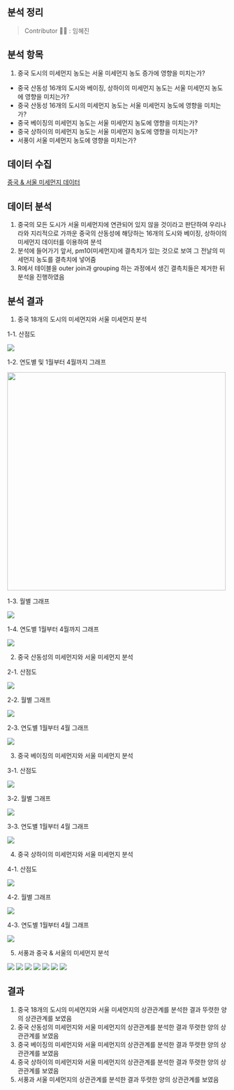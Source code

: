 분석 정리
------------------
> Contributor 👩‍💻 : 임혜진


분석 항목
-------------------
1. 중국 도시의 미세먼지 농도는 서울 미세먼지 농도 증가에 영향을 미치는가? 
  * 중국 산동성 16개의 도시와 베이징, 상하이의 미세먼지 농도는 서울 미세먼지 농도에 영향을 미치는가?
  * 중국 산동성 16개의 도시의 미세먼지 농도는 서울 미세먼지 농도에 영향을 미치는가?
  * 중국 베이징의 미세먼지 농도는 서울 미세먼지 농도에 영향을 미치는가?
  * 중국 상하이의 미세먼지 농도는 서울 미세먼지 농도에 영향을 미치는가?
  * 서풍이 서울 미세먼지 농도에 영향을 미치는가?


데이터 수집
--------------------
[중국 & 서울 미세먼지 데이터](https://aqicn.org/data-platform/register/kr/)


데이터 분석
--------------------
1. 중국의 모든 도시가 서울 미세먼지에 연관되어 있지 않을 것이라고 판단하여 우리나라와 지리적으로 가까운 중국의 산동성에 해당하는 16개의 도시와 베이징, 상하이의 미세먼지 데이터를 이용하여 분석
2. 분석에 들어가기 앞서, pm10(미세먼지)에 결측치가 있는 것으로 보여 그 전날의 미세먼지 농도를 결측치에 넣어줌
3. R에서 테이블을 outer join과 grouping 하는 과정에서 생긴 결측치들은 제거한 뒤 분석을 진행하였음


분석 결과
---------------------
1. 중국 18개의 도시의 미세먼지와 서울 미세먼지 분석

1-1. 산점도
 
  <img src="./screenshot/graph between china and seoul/correlation graph between china and korea.png"> 

1-2. 연도별 및 1월부터 4월까지 그래프
 
  <img src="./screenshot/graph between china and seoul/graph between china and seoul since 2014.PNG" height = 500>
 
1-3. 월별 그래프
 
  <img src="./screenshot/graph between china and seoul/graph between china and seoul.PNG">
 
1-4. 연도별 1월부터 4월까지 그래프
 
  <img src="./screenshot/graph between china and seoul/graph between china and seoul from Jan to Apr.PNG">

2. 중국 산동성의 미세먼지와 서울 미세먼지 분석

2-1. 산점도
 
  <img src="./screenshot/graph between shandong and seoul/correlation graph between shandong and seoul.PNG">
 
2-2. 월별 그래프
 
  <img src="./screenshot/graph between shandong and seoul/graph between shandong and seoul.PNG">

2-3. 연도별 1월부터 4월 그래프
 
  <img src="./screenshot/graph between shandong and seoul/graph between shandong and seoul from Jan to Apr.PNG">

3. 중국 베이징의 미세먼지와 서울 미세먼지 분석

3-1. 산점도
 
  <img src="./screenshot/graph between beijing and seoul/correlation graph between beijing and seoul.PNG">

3-2. 월별 그래프
 
  <img src="./screenshot/graph between beijing and seoul/graph between beijing and seoul.PNG">

3-3. 연도별 1월부터 4월 그래프
 
  <img src="./screenshot/graph between beijing and seoul/graph between beijing and seoul from Jan to Apr.PNG">

4. 중국 상하이의 미세먼지와 서울 미세먼지 분석
 
4-1. 산점도
 
  <img src="./screenshot/graph between shanghai and seoul/correlation graph between shanghai and seoul.PNG">

4-2. 월별 그래프
 
  <img src="./screenshot/graph between shanghai and seoul/graph between shanghai and seoul.PNG">
 
4-3. 연도별 1월부터 4월 그래프
 
  <img src="./screenshot/graph between shanghai and seoul/graph between shanghai and seoul for Jan to Apr.PNG">
  
5. 서풍과 중국 & 서울의 미세먼지 분석

<img src="./screenshot/graph between china and seoul/correlation graph between china and korea in 2014.PNG">

<img src="./screenshot/graph between china and seoul/correlation graph between china and korea in 2015.PNG">

<img src="./screenshot/graph between china and seoul/correlation graph between china and korea in 2016.PNG">

<img src="./screenshot/graph between china and seoul/correlation graph between china and korea in 2017.PNG">

<img src="./screenshot/graph between china and seoul/correlation graph between china and korea in 2018.PNG">

<img src="./screenshot/graph between china and seoul/correlation graph between china and korea in 2019.PNG">

<img src="./screenshot/graph between china and seoul/correlation graph between china and korea in 2020.PNG">


결과
------------------------
1. 중국 18개의 도시의 미세먼지와 서울 미세먼지의 상관관계를 분석한 결과 뚜렷한 양의 상관관계를 보였음
2. 중국 산동성의 미세먼지와 서울 미세먼지의 상관관계를 분석한 결과 뚜렷한 양의 상관관계를 보였음
3. 중국 베이징의 미세먼지와 서울 미세먼지의 상관관계를 분석한 결과 뚜렷한 양의 상관관계를 보였음
4. 중국 상하이의 미세먼지와 서울 미세먼지의 상관관계를 분석한 결과 뚜렷한 양의 상관관계를 보였음
5. 서풍과 서울 미세먼지의 상관관계를 분석한 결과 뚜렷한 양의 상관관계를 보였음
